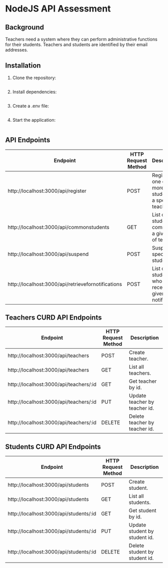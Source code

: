 # NodeJS API Assessment

## Background

Teachers need a system where they can perform administrative functions for their students. Teachers and students are identified by their email addresses.

## Installation

1. Clone the repository:

   ```

   ```

2. Install dependencies:

   ```

   ```

3. Create a .env file:

   ```

   ```

4. Start the application:

   ```

   ```

## API Endpoints

| Endpoint                                           | HTTP Request Method | Description                                            |
| -------------------------------------------------- | ------------------- | ------------------------------------------------------ |
| http://localhost:3000/api/register                 | POST                | Register one or more students to a specified teacher.  |
| http://localhost:3000/api/commonstudents           | GET                 | List of students common to a given list of teachers.   |
| http://localhost:3000/api/suspend                  | POST                | Suspend a specified student.                           |
| http://localhost:3000/api/retrievefornotifications | POST                | List of students who can receive a given notification. |

## Teachers CURD API Endpoints

| Endpoint                               | HTTP Request Method | Description                   |
| -------------------------------------- | ------------------- | ----------------------------- |
| http://localhost:3000/api/teachers     | POST                | Create teacher.               |
| http://localhost:3000/api/teachers     | GET                 | List all teachers.            |
| http://localhost:3000/api/teachers/:id | GET                 | Get teacher by id.            |
| http://localhost:3000/api/teachers/:id | PUT                 | Update teacher by teacher id. |
| http://localhost:3000/api/teachers/:id | DELETE              | Delete teacher by teacher id. |

## Students CURD API Endpoints

| Endpoint                               | HTTP Request Method | Description                   |
| -------------------------------------- | ------------------- | ----------------------------- |
| http://localhost:3000/api/students     | POST                | Create student.               |
| http://localhost:3000/api/students     | GET                 | List all students.            |
| http://localhost:3000/api/students/:id | GET                 | Get student by id.            |
| http://localhost:3000/api/students/:id | PUT                 | Update student by student id. |
| http://localhost:3000/api/students/:id | DELETE              | Delete student by student id. |
